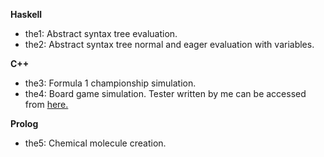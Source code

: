 **Haskell**
* the1: Abstract syntax tree evaluation.
* the2: Abstract syntax tree normal and eager evaluation with variables.

**C++**
* the3: Formula 1 championship simulation.
* the4: Board game simulation. Tester written by me can be accessed from [here.](https://github.com/cahity/PL-HW4-Tester)

**Prolog**
* the5: Chemical molecule creation.

